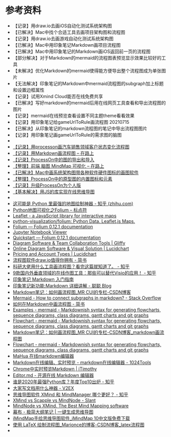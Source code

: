 # 参考资料

* 【记录】用draw.io去画iOS自动化测试系统架构图
* 【已解决】Mac中找个合适工具去画项目架构图和流程图
* 【记录】用draw.io去画游戏自动化测试系统架构图
* 【已解决】Mac中用印象笔记Markdown画项目流程图
* 【已解决】Mac中用印象笔记的Markdown画iOS返回前一页的流程图
* 【部分解决】对于Markdown的mermaid的流程图表预览显示效果比较好的工具
* 【未解决】优化Markdown的mermaid使得能方便导出整个流程图成为单张图片
* 【无法解决】印象笔记的Markdown中mermaid流程图的subgraph加上标题和设置边框属性
* 【记录】试用Xmind Cloud能否在线免费共享
* 【已解决】写好markdown的mermaid后用在线网页工具查看和导出流程图的图片
* 【记录】mermaid在线预览查看设置不同主题theme看看效果
* 【记录】用印象笔记给gameUrlToRule画流程图 20210715
* 【已解决】从印象笔记的markdown流程图的笔记中导出流程图图片
* 【记录】用印象笔记画gameUrlToRule的需求图的脑图
* 
* [【记录】用processon画汽车销售领域客户状态变化流程图](http://www.crifan.com/use_processon_draw_auto_sales_customer_status_flow_chart)
* [【记录】用Markdown画流程图 – 在路上](https://www.crifan.com/markdown_draw_flow_diagram/)
* [【记录】ProcessOn中的图的导出和导入](https://www.crifan.com/process_on_figure_export_out_or_import)
* [【整理】前端 脑图 MindMap 可视化 – 在路上](https://www.crifan.com/frontend_mindmap_visulization/)
* [【已解决】Mac中画系统架构图带各种软件硬件图标的画图软件](http://www.crifan.com/mac_draw_system_architecture_with_many_hardware_icon_draw_soft)
* [【整理】ProcessOn中的原型图的内置图标和元素](http://www.crifan.com/summary_processon_prototype_builtin_icon_element)
* [【记录】升级ProcessOn为个人版](https://www.crifan.com/upgrade_processon_to_personal_version/)
* [【基本解决】用JS的库实现在线思维导图](https://www.crifan.com/use_js_lib_implement_online_mind_map/)
* 
* [这可能是 Python 里最强的地图绘制神器 - 知乎 (zhihu.com)](https://zhuanlan.zhihu.com/p/388573380)
* [Python地图可视化之Folium – 标点符](https://www.biaodianfu.com/folium.html)
* [Leaflet - a JavaScript library for interactive maps](https://leafletjs.com/)
* [python-visualization/folium: Python Data. Leaflet.js Maps.](https://github.com/python-visualization/folium)
* [Folium — Folium 0.12.1 documentation](https://python-visualization.github.io/folium/)
* [Jupyter Notebook Viewer](https://nbviewer.jupyter.org/github/python-visualization/folium/tree/master/examples/)
* [Quickstart — Folium 0.12.1 documentation](https://python-visualization.github.io/folium/quickstart.html)
* [Diagram Software & Team Collaboration Tools | Gliffy](https://www.gliffy.com)
* [Online Diagram Software & Visual Solution | Lucidchart](https://www.lucidchart.com/pages/landing)
* [Pricing and Account Types | Lucidchart](https://www.lucidchart.com/users/registerLevel?referer=https%3A%2F%2Flucidchart.zendesk.com%2Fhc%2Fen-us)
* [流程图软件draw.io值得你拥有 - 简书](https://www.jianshu.com/p/70baaec4cf0f)
* [科研大佬用什么工具画流程图？看完这篇就知道了。 - 知乎](https://zhuanlan.zhihu.com/p/76365780)
* [9款国内外垂直领域的在线作图工具：那些可以替代Visio的应用！ - 知乎](https://zhuanlan.zhihu.com/p/86836474)
* [印象笔记 Markdown 入门指南](https://list.yinxiang.com/markdown/eef42447-db3f-48ee-827b-1bb34c03eb83.php)
* [印象笔记新功能:Markdown 详细讲解 - 聪聪 Blog](https://congcong0806.github.io/2018/08/20/Markdown/)
* [Markdown笔记：如何画流程图_MR CUI的专栏-CSDN博客](https://blog.csdn.net/cui130/article/details/84840984)
* [Mermaid - How to connect subgraphs in markdown? - Stack Overflow](https://stackoverflow.com/questions/50303230/mermaid-how-to-connect-subgraphs-in-markdown)
* [如何在Markdown中画流程图 - 简书](https://www.jianshu.com/p/b421cc723da5)
* [Examples - mermaid - Markdownish syntax for generating flowcharts, sequence diagrams, class diagrams, gantt charts and git graphs](https://mermaid-js.github.io/mermaid/#/examples)
* [Flowchart - mermaid - Markdownish syntax for generating flowcharts, sequence diagrams, class diagrams, gantt charts and git graphs](https://mermaid-js.github.io/mermaid/#/flowchart)
* [Markdown笔记：如何画流程图_MR CUI的专栏-CSDN博客_markdown画流程图](https://blog.csdn.net/cui130/article/details/84840984)
* [Flowchart - mermaid - Markdownish syntax for generating flowcharts, sequence diagrams, class diagrams, gantt charts and git graphs](https://mermaid-js.github.io/mermaid/#/flowchart?id=flowchart)
* [MaHua 在线markdown编辑器](https://mahua.jser.me)
* [Markdown在线编辑、实时预览 - markdown在线编辑器 - 1024Tools](https://1024tools.com/markdown)
* [Chrome中实时预览Markdown | iTimothy](https://xiaozhou.net/chrome-vim-and-markdown-2013-08-07.html)
* [Editor.md - 开源在线 Markdown 编辑器](https://pandao.github.io/editor.md/)
* [谁是2020年最强Python库？年度Top10出炉 - 知乎](https://zhuanlan.zhihu.com/p/341219464)
* [大家写文档用什么神器 - V2EX](https://www.v2ex.com/t/243555)
* [思维导图软件 XMind 和 MindManager 哪个更好？ - 知乎](https://www.zhihu.com/question/22094277)
* [XMind vs Scapple vs MindNode - Slant](https://www.slant.co/topics/10579/versus/~xmind_vs_scapple_vs_mindnode)
* [MindNode vs XMind. The Best Mind Mapping software](http://www.liventerprise.com/compare/MindNode_vs_XMind/)
* [幕布 - 极简大纲笔记 | 一键生成思维导图](https://mubu.com/)
* [iMindMap手绘思维导图软件_iMindMap 10中文版免费下载](http://www.imindmap.cc/)
* [使用 LaTeX 绘制流程图_Marionce的博客-CSDN博客_latex流程图](https://blog.csdn.net/Marionce/article/details/51456924)
* 